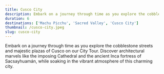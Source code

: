 ```yaml
---
title: Cusco City
description: Embark on a journey through time as you explore the cobblestone streets and majestic plazas of Cusco on our City Tour. Discover architectural marvels like the imposing Cathedral and the ancient Inca fortress of Sacsayhuamán, while soaking in the vibrant atmosphere of this charming city.
duration: 6
destinations: ['Machu Picchu', 'Sacred Valley', 'Cusco City']
thumbnail: /cusco-city.jpeg
slug: cusco-city
---
```


Embark on a journey through time as you explore the cobblestone streets and majestic plazas of Cusco on our City Tour. Discover architectural marvels like the imposing Cathedral and the ancient Inca fortress of Sacsayhuamán, while soaking in the vibrant atmosphere of this charming city.